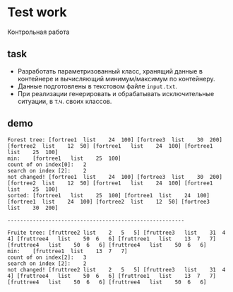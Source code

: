 # Test work

Контрольная работа

## task

- Разработать параметризованный класс, хранящий данные в контейнере и
  вычисляющий минимум/максимум по контейнеру.
- Данные подготовлены в текстовом файле `input.txt`.
- При реализации генерировать и обрабатывать исключительные ситуации, в т.ч.
  своих классов.

## demo

```
Forest tree: [fortree1	list	24	100] [fortree3	list	30	200] [fortree2	list	12	50] [fortree1	list	24	100] [fortree1	list	25	100]
min:	[fortree1	list	25	100]
count of on index[0]:	2
search on index [2]:	2
not changed! [fortree1	list	24	100] [fortree3	list	30	200] [fortree2	list	12	50] [fortree1	list	24	100] [fortree1	list	25	100]
sorted: [fortree1	list	25	100] [fortree1	list	24	100] [fortree1	list	24	100] [fortree2	list	12	50] [fortree3	list	30	200]

--------------------------------------------------------

Fruite tree: [fruttree2	list	2	5	5] [fruttree3	list	31	4	4] [fruttree4	list	50	6	6] [fruttree1	list	13	7	7] [fruttree4	list	50	6	6] [fruttree4	list	50	6	6]
min:	[fruttree1	list	13	7	7]
count of on index[2]:	3
search on index [2]:	2
not changed! [fruttree2	list	2	5	5] [fruttree3	list	31	4	4] [fruttree4	list	50	6	6] [fruttree1	list	13	7	7] [fruttree4	list	50	6	6] [fruttree4	list	50	6	6]
```
